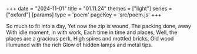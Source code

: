 +++
date = "2024-11-01"
title = "01.11.24"
themes = ["light"]
series = ["oxford"]
[params]
  type = 'poem'
  pageKey = 'src/poem.js'
+++

So much to fit into a day,
Yet now the zip is wound,
The packing done, away
With idle moment, in with work,
Each time in time and places,
Well, the places are a gracious perk,
High spires and mottled bricks,
Old wood illumuned with the rich
Glow of hidden lamps and metal tips.
